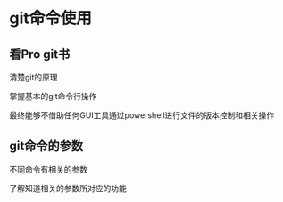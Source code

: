 # git命令使用

## 看Pro git书

清楚git的原理

掌握基本的git命令行操作

最终能够不借助任何GUI工具通过powershell进行文件的版本控制和相关操作

## git命令的参数

不同命令有相关的参数

了解知道相关的参数所对应的功能

